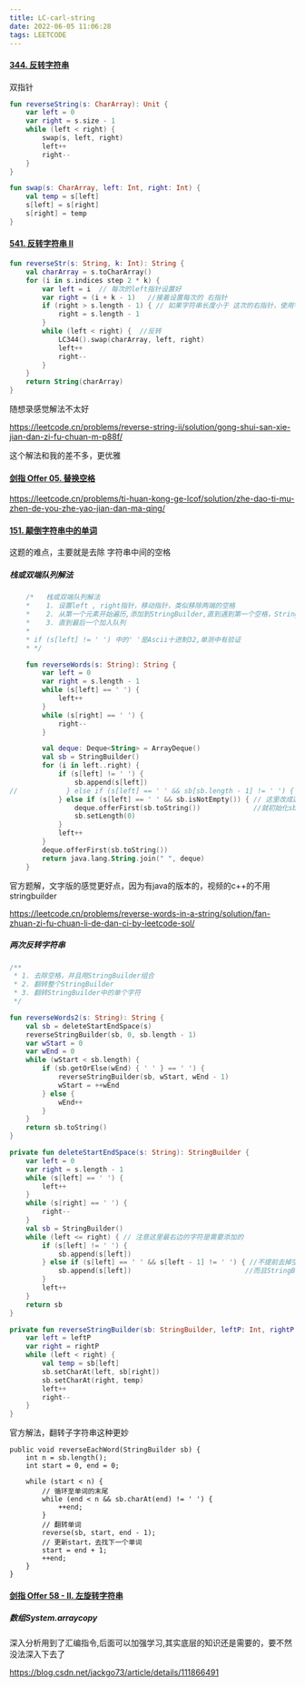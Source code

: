 ```yaml
---
title: LC-carl-string
date: 2022-06-05 11:06:28
tags: LEETCODE
---
```




#### [344. 反转字符串](https://leetcode.cn/problems/reverse-string/)

双指针

```kotlin
fun reverseString(s: CharArray): Unit {
    var left = 0
    var right = s.size - 1
    while (left < right) {
        swap(s, left, right)
        left++
        right--
    }
}

fun swap(s: CharArray, left: Int, right: Int) {
    val temp = s[left]
    s[left] = s[right]
    s[right] = temp
}
```



#### [541. 反转字符串 II](https://leetcode.cn/problems/reverse-string-ii/)

```kotlin
fun reverseStr(s: String, k: Int): String {
    val charArray = s.toCharArray()
    for (i in s.indices step 2 * k) {
        var left = i  // 每次的left指针设置好
        var right = (i + k - 1)   //接着设置每次的 右指针
        if (right > s.length - 1) { // 如果字符串长度小于 这次的右指针，使用字符串的右边界作为右指针
            right = s.length - 1
        }
        while (left < right) {  //反转
            LC344().swap(charArray, left, right)
            left++
            right--
        }
    }
    return String(charArray)
}
```



随想录感觉解法不太好

https://leetcode.cn/problems/reverse-string-ii/solution/gong-shui-san-xie-jian-dan-zi-fu-chuan-m-p88f/

这个解法和我的差不多，更优雅



#### [剑指 Offer 05. 替换空格](https://leetcode.cn/problems/ti-huan-kong-ge-lcof/)

https://leetcode.cn/problems/ti-huan-kong-ge-lcof/solution/zhe-dao-ti-mu-zhen-de-you-zhe-yao-jian-dan-ma-qing/



#### [151. 颠倒字符串中的单词](https://leetcode.cn/problems/reverse-words-in-a-string/)



这题的难点，主要就是去除 字符串中间的空格



##### 栈或双端队列解法



```kotlin
    /*   栈或双端队列解法
    *    1. 设置left , right指针，移动指针，类似移除两端的空格
    *    2. 从第一个元素开始遍历,添加到StringBuilder,直到遇到第一个空格，StringBuilder的数据加入队列,清空StringBuilder
    *    3. 直到最后一个加入队列
    *
    * if (s[left] != ' ') 中的' '是Ascii十进制32,单测中有验证
    * */

    fun reverseWords(s: String): String {
        var left = 0
        var right = s.length - 1
        while (s[left] == ' ') {
            left++
        }
        while (s[right] == ' ') {
            right--
        }

        val deque: Deque<String> = ArrayDeque()
        val sb = StringBuilder()
        for (i in left..right) {
            if (s[left] != ' ') {
                sb.append(s[left])
//            } else if (s[left] == ' ' && sb[sb.length - 1] != ' ') { // 一开始以为官方也是这样写的，其实也是下面我这种的
            } else if (s[left] == ' ' && sb.isNotEmpty()) { // 这里改成这样是因为加入 "the sky is blue" ， left==3走到了空格，
                deque.offerFirst(sb.toString())             //就初始化sb,然后left==4走到了s,如果两个空格，sb[sb.length - 1]就会越界
                sb.setLength(0)
            }
            left++
        }
        deque.offerFirst(sb.toString())
        return java.lang.String.join(" ", deque)
    }
```



官方题解，文字版的感觉更好点，因为有java的版本的，视频的c++的不用stringbuilder

https://leetcode.cn/problems/reverse-words-in-a-string/solution/fan-zhuan-zi-fu-chuan-li-de-dan-ci-by-leetcode-sol/



##### 两次反转字符串

```kotlin
/**
 * 1. 去除空格，并且用StringBuilder组合
 * 2. 翻转整个StringBuilder
 * 3. 翻转StringBuilder中的单个字符
 */

fun reverseWords2(s: String): String {
    val sb = deleteStartEndSpace(s)
    reverseStringBuilder(sb, 0, sb.length - 1)
    var wStart = 0
    var wEnd = 0
    while (wStart < sb.length) {
        if (sb.getOrElse(wEnd) { ' ' } == ' ') {
            reverseStringBuilder(sb, wStart, wEnd - 1)
            wStart = ++wEnd
        } else {
            wEnd++
        }
    }
    return sb.toString()
}

private fun deleteStartEndSpace(s: String): StringBuilder {
    var left = 0
    var right = s.length - 1
    while (s[left] == ' ') {
        left++
    }
    while (s[right] == ' ') {
        right--
    }
    val sb = StringBuilder()
    while (left <= right) { // 注意这里最右边的字符是需要添加的
        if (s[left] != ' ') {
            sb.append(s[left])
        } else if (s[left] == ' ' && s[left - 1] != ' ') { //不提前去掉空格，如果字符左边"  hello world  "有空格就会越界，
            sb.append(s[left])                            //而且StringBuilder右边空格也会添加空格，而且不好去掉
        }
        left++
    }
    return sb
}

private fun reverseStringBuilder(sb: StringBuilder, leftP: Int, rightP: Int) {
    var left = leftP
    var right = rightP
    while (left < right) {
        val temp = sb[left]
        sb.setCharAt(left, sb[right])
        sb.setCharAt(right, temp)
        left++
        right--
    }
}
```



官方解法，翻转子字符串这种更妙

    public void reverseEachWord(StringBuilder sb) {
        int n = sb.length();
        int start = 0, end = 0;
    
        while (start < n) {
            // 循环至单词的末尾
            while (end < n && sb.charAt(end) != ' ') {
                ++end;
            }
            // 翻转单词
            reverse(sb, start, end - 1);
            // 更新start，去找下一个单词
            start = end + 1;
            ++end;
        }
    }



#### [剑指 Offer 58 - II. 左旋转字符串](https://leetcode.cn/problems/zuo-xuan-zhuan-zi-fu-chuan-lcof/)

##### 数组System.arraycopy 

深入分析用到了汇编指令,后面可以加强学习,其实底层的知识还是需要的，要不然没法深入下去了

https://blog.csdn.net/jackgo73/article/details/111866491
